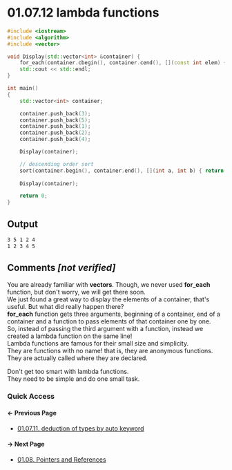 # 01.07.12 lambda functions

```cxx
#include <iostream>
#include <algorithm>
#include <vector>

void Display(std::vector<int> &container) {
    for_each(container.cbegin(), container.cend(), [](const int elem) { std::cout << elem << " "; });
    std::cout << std::endl;
}

int main()
{
    std::vector<int> container;

    container.push_back(3);
    container.push_back(5);
    container.push_back(1);
    container.push_back(2);
    container.push_back(4);

    Display(container);

    // descending order sort
    sort(container.begin(), container.end(), [](int a, int b) { return(a < b); });
    
    Display(container);

    return 0;
}

```

## Output

```txt
3 5 1 2 4 
1 2 3 4 5 
```

## Comments *[not verified]*

You are already familiar with **vectors**. Though, we never used **for_each** function, but don't worry, we will get there soon.  
We just found a great way to display the elements of a container, that's useful. But what did really happen there?  
**for_each** function gets three arguments, beginning of a container,
end of a container and a function to pass elements of that container one by one.  
So, instead of passing the third argument with a function, instead we created a lambda function on the same line!  
Lambda functions are famous for their small size and simplicity.  
They are functions with no name! that is, they are anonymous functions.  
They are actually called where they are declared.

Don't get too smart with lambda functions.  
They need to be simple and do one small task.  

### Quick Access

<div class="previous_page pagination">

#### &#8592; Previous Page

* [01.07.11. deduction of types by auto keyword](./../../01.the_basics/07.functions/11.auto.md)

</div>
<div class="next_page pagination">

#### &#8594; Next Page

* [01.08. Pointers and References](./../../01.the_basics/08.pointers&references/README.md)

</div>
